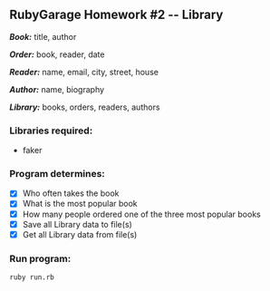 ## RubyGarage Homework #2 -- Library

_**Book:**_ title, author

_**Order:**_ book, reader, date

_**Reader:**_ name, email, city, street, house

_**Author:**_ name, biography

_**Library:**_ books, orders, readers, authors

### Libraries required:
* faker

### Program determines:

- [x] Who often takes the book
- [x] What is the most popular book
- [x] How many people ordered one of the three most popular books
- [x] Save all Library data to file(s)
- [x] Get all Library data from file(s)

### Run program:
```ruby run.rb```
